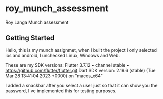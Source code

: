 # roy_munch_assessment

Roy Langa Munch assessment

## Getting Started

Hello, this is my munch assignmet, when I built the project I only selected ios and android, I unchecked Linux, Windows and Web.

These are my SDK versions:
Flutter 3.7.12 • channel stable • https://github.com/flutter/flutter.git
Dart SDK version: 2.19.6 (stable) (Tue Mar 28 13:41:04 2023 +0000) on "macos_x64"

I added a snackbar after you select a user just so that it can show you the password, 
I've implemented this for testing purposes.
